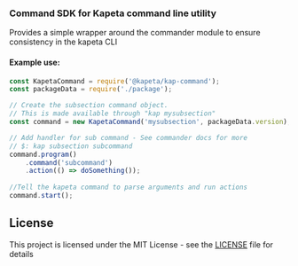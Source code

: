 ### Command SDK for Kapeta command line utility

Provides a simple wrapper around the commander module to ensure consistency
in the kapeta CLI

#### Example use:
```javascript
const KapetaCommand = require('@kapeta/kap-command');
const packageData = require('./package');

// Create the subsection command object.
// This is made available through "kap mysubsection"
const command = new KapetaCommand('mysubsection', packageData.version);

// Add handler for sub command - See commander docs for more
// $: kap subsection subcommand
command.program()
    .command('subcommand')  
    .action(() => doSomething());
                
//Tell the kapeta command to parse arguments and run actions
command.start();
``` 

## License

This project is licensed under the MIT License - see the [LICENSE](LICENSE) file for details